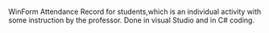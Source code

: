 WinForm Attendance Record for students,which is an individual activity with some instruction by the professor. Done in visual Studio and in C# coding.
